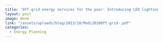 ```yaml
---
title: 'Off-grid energy services for the poor: Introducing LED lighting in the Millennium Villages Project in Malawi '
layout: post
image: None
link: "/assets/uploads/blog/2013/10/Modi2010Off-grid-.pdf"
categories:
  - Energy Planning
---
```

